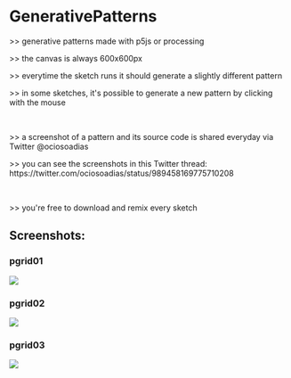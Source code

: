 # GenerativePatterns

<p>>> generative patterns made with p5js or processing</p>
<p>>> the canvas is always 600x600px</p>
<p>>> everytime the sketch runs it should generate a slightly different pattern<p/>
<p>>> in some sketches, it's possible to generate a new pattern by clicking with the mouse</p><br/>

<p>>> a screenshot of a pattern and its source code is shared everyday via Twitter @ociosoadias<p/>
<p>>> you can see the screenshots in this Twitter thread: https://twitter.com/ociosoadias/status/989458169775710208</p><br/>

<p>>> you're free to download and remix every sketch</p>

<h2>Screenshots:</h2>

<h3>pgrid01</h3>
<img src="https://pbs.twimg.com/media/Dbs-LGTWkAAQpMr.jpg">

<h3>pgrid02</h3>
<img src="https://pbs.twimg.com/media/DbyPqLbWAAAPABx.jpg">

<h3>pgrid03</h3>
<img src="https://pbs.twimg.com/media/Db3cKg5W4AAeP8b.jpg">
